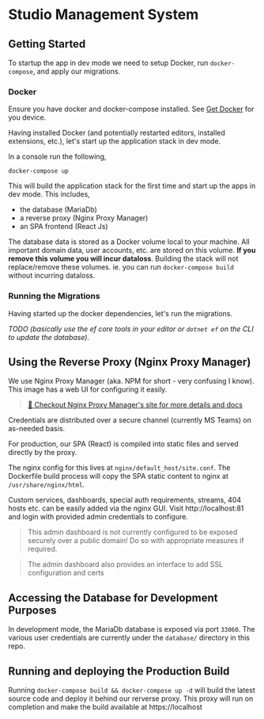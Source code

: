 # Studio Management System

## Getting Started

To startup the app in dev mode we need to setup Docker, run `docker-compose`, and apply our migrations.

### Docker

Ensure you have docker and docker-compose installed. See [Get Docker](https://docs.docker.com/get-docker/) for you device.

Having installed Docker (and potentially restarted editors, installed extensions, etc.), let's start up the application stack in dev mode.

In a console run the following,

```
docker-compose up
```

This will build the application stack for the first time and start up the apps in dev mode. This includes,

-   the database (MariaDb)
-   a reverse proxy (Nginx Proxy Manager)
-   an SPA frontend (React Js)

The database data is stored as a Docker volume local to your machine. All important domain data, user accounts, etc. are stored on this volume. **If you remove this volume you will incur dataloss**. Building the stack will not replace/remove these volumes. ie. you can run `docker-compose build` without incurring dataloss.

### Running the Migrations

Having started up the docker dependencies, let's run the migrations.

_TODO (basically use the ef core tools in your editor or `dotnet ef` on the CLI to update the database)._

## Using the Reverse Proxy (Nginx Proxy Manager)

We use Nginx Proxy Manager (aka. NPM for short - very confusing I know). This image has a web UI for configuring it easily.

> [🔗 Checkout Nginx Proxy Manager's site for more details and docs](https://nginxproxymanager.com/)

Credentials are distributed over a secure channel (currently MS Teams) on as-needed basis.

For production, our SPA (React) is compiled into static files and served directly by the proxy.

The nginx config for this lives at `nginx/default_host/site.conf`. The Dockerfile build process will copy the SPA static content to nginx at `/usr/share/nginx/html`.

Custom services, dashboards, special auth requirements, streams, 404 hosts etc. can be easily added via the nginx GUI. Visit http://localhost:81 and login with provided admin credentials to configure.

> This admin dashboard is not currently configured to be exposed securely over a public domain! Do so with appropriate measures if required.

> The admin dashboard also provides an interface to add SSL configuration and certs

## Accessing the Database for Development Purposes

In development mode, the MariaDb database is exposed via port `33060`. The various user credentials are currently under the `database/` directory in this repo.

## Running and deploying the Production Build

Running `docker-compose build && docker-compose up -d` will build the latest source code and deploy it behind our rerverse proxy. This proxy will run on completion and make the build available at https://localhost
